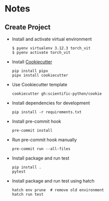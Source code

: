 # Notes

## Create Project
* Install and activate virtual environment
  ```
  $ pyenv virtualenv 3.12.3 torch_vit
  $ pyenv activate torch_vit
  ```
* Install [Cookiecutter](https://github.com/cookiecutter/cookiecutter)
  ```
  pip install pipx
  pipx install cookiecutter
  ```
* Use Cookiecutter template
  ```
  cookiecutter gh:scientific-python/cookie
  ```
* Install dependencies for development
  ```
  pip install -r requirements.txt
  ```
* Install pre-commit hook
  ```
  pre-commit install
  ```
* Run pre-commit hook manually
  ```
  pre-commit run --all-files
  ```
* Install package and run test
  ```
  pip install .
  pytest
  ```
* Install package and run test using hatch
  ```
  hatch env prune  # remove old environment
  hatch run test
  ```
